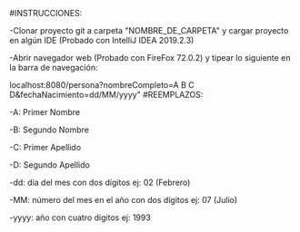 #INSTRUCCIONES:

-Clonar proyecto git a carpeta "NOMBRE_DE_CARPETA" y cargar proyecto en algún IDE (Probado con IntelliJ IDEA 2019.2.3)

-Abrir navegador web (Probado con FireFox 72.0.2) y tipear lo siguiente en la barra de navegación:

localhost:8080/persona?nombreCompleto=A B C D&fechaNacimiento=dd/MM/yyyy"
#REEMPLAZOS:

-A: Primer Nombre

-B: Segundo Nombre

-C: Primer Apellido

-D: Segundo Apellido

-dd: día del mes con dos dígitos ej: 02 (Febrero)

-MM: número del mes en el año con dos dígitos ej: 07 (Julio)

-yyyy: año con cuatro digitos ej: 1993


